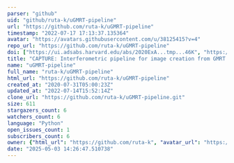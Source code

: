 ```yaml
---
parser: "github"
uid: "github/ruta-k/uGMRT-pipeline"
url: "https://github.com/ruta-k/uGMRT-pipeline"
timestamp: "2022-07-17 17:13:37.135364"
avatar: "https://avatars.githubusercontent.com/u/38125415?v=4"
repo_url: "https://github.com/ruta-k/uGMRT-pipeline"
doi: ["https://ui.adsabs.harvard.edu/abs/2020ExA...tmp...46K", "https://ui.adsabs.harvard.edu/abs/2020ascl.soft11002K/abstract"]
title: "CAPTURE: Interferometric pipeline for image creation from GMRT data"
name: "uGMRT-pipeline"
full_name: "ruta-k/uGMRT-pipeline"
html_url: "https://github.com/ruta-k/uGMRT-pipeline"
created_at: "2020-07-31T05:00:23Z"
updated_at: "2022-07-14T15:52:14Z"
clone_url: "https://github.com/ruta-k/uGMRT-pipeline.git"
size: 611
stargazers_count: 6
watchers_count: 6
language: "Python"
open_issues_count: 1
subscribers_count: 6
owner: {"html_url": "https://github.com/ruta-k", "avatar_url": "https://avatars.githubusercontent.com/u/38125415?v=4", "login": "ruta-k", "type": "User"}
date: "2025-05-03 14:26:47.510738"
---
```

